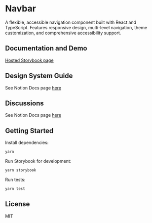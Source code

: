 # Navbar

A flexible, accessible navigation component built with React and TypeScript. Features responsive design, multi-level navigation, theme customization, and comprehensive accessibility support.

## Documentation and Demo

[Hosted Storybook page](https://ychen-demos2.web.app)

## Design System Guide

See Notion Docs page [here](https://prairie-mallet-ece.notion.site/Design-System-Guide-for-Navbar-1a21b291950d808582f0dcc962cd4930)

## Discussions

See Notion Docs page [here](https://prairie-mallet-ece.notion.site/Discussions-1a21b291950d80749660e1c47629b701)

## Getting Started

Install dependencies:
```bash
yarn
```

Run Storybook for development:
```bash
yarn storybook
```

Run tests:
```bash
yarn test
```

## License

MIT
